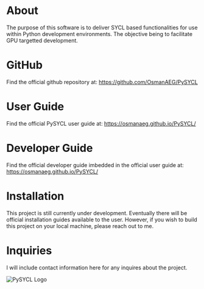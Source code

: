 # About
The purpose of this software is to deliver SYCL based functionalities for use within Python development environments. The objective being to facilitate GPU targetted development.

# GitHub
Find the official github repository at:
https://github.com/OsmanAEG/PySYCL

# User Guide
Find the official PySYCL user guide at:
https://osmanaeg.github.io/PySYCL/

# Developer Guide
Find the official developer guide imbedded in the official user guide at:
https://osmanaeg.github.io/PySYCL/

# Installation
This project is still currently under development. Eventually there will be official installation guides available to the user. However, if you wish to build this project on your local machine, please reach out to me.

# Inquiries
I will include contact information here for any inquires about the project.

![PySYCL Logo](https://github.com/OsmanAEG/PySYCL/assets/79581083/572d2cb7-39c6-475b-9209-323f417caaf4)

